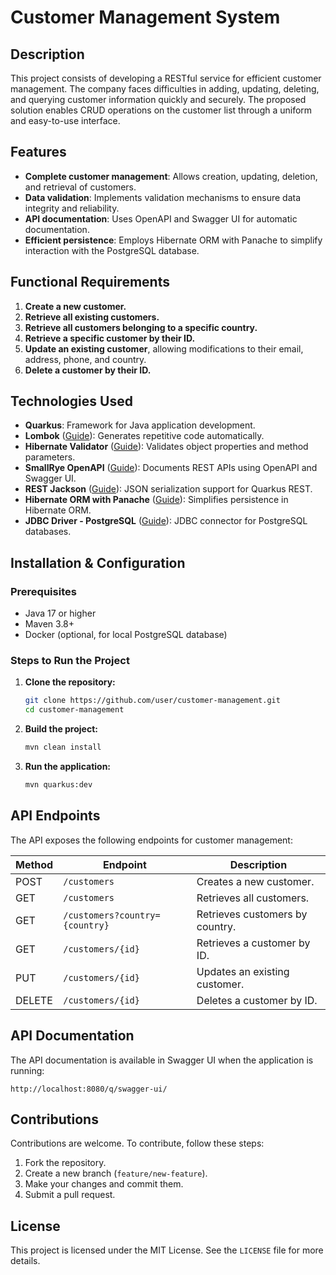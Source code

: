 # Customer Management System

## Description
This project consists of developing a RESTful service for efficient customer management. The company faces difficulties in adding, updating, deleting, and querying customer information quickly and securely. The proposed solution enables CRUD operations on the customer list through a uniform and easy-to-use interface.

## Features
- **Complete customer management**: Allows creation, updating, deletion, and retrieval of customers.
- **Data validation**: Implements validation mechanisms to ensure data integrity and reliability.
- **API documentation**: Uses OpenAPI and Swagger UI for automatic documentation.
- **Efficient persistence**: Employs Hibernate ORM with Panache to simplify interaction with the PostgreSQL database.

## Functional Requirements
1. **Create a new customer.**
2. **Retrieve all existing customers.**
3. **Retrieve all customers belonging to a specific country.**
4. **Retrieve a specific customer by their ID.**
5. **Update an existing customer**, allowing modifications to their email, address, phone, and country.
6. **Delete a customer by their ID.**

## Technologies Used
- **Quarkus**: Framework for Java application development.
- **Lombok** ([Guide](https://projectlombok.org/)): Generates repetitive code automatically.
- **Hibernate Validator** ([Guide](https://quarkus.io/guides/validation)): Validates object properties and method parameters.
- **SmallRye OpenAPI** ([Guide](https://quarkus.io/guides/openapi-swaggerui)): Documents REST APIs using OpenAPI and Swagger UI.
- **REST Jackson** ([Guide](https://quarkus.io/guides/rest#json-serialisation)): JSON serialization support for Quarkus REST.
- **Hibernate ORM with Panache** ([Guide](https://quarkus.io/guides/hibernate-orm-panache)): Simplifies persistence in Hibernate ORM.
- **JDBC Driver - PostgreSQL** ([Guide](https://quarkus.io/guides/datasource)): JDBC connector for PostgreSQL databases.

## Installation & Configuration
### Prerequisites
- Java 17 or higher
- Maven 3.8+
- Docker (optional, for local PostgreSQL database)

### Steps to Run the Project
1. **Clone the repository:**
   ```sh
   git clone https://github.com/user/customer-management.git
   cd customer-management
   ```
2. **Build the project:**
   ```sh
   mvn clean install
   ```
3. **Run the application:**
   ```sh
   mvn quarkus:dev
   ```

## API Endpoints
The API exposes the following endpoints for customer management:

| Method  | Endpoint                         | Description |
|---------|----------------------------------|-------------|
| POST    | `/customers`                     | Creates a new customer. |
| GET     | `/customers`                     | Retrieves all customers. |
| GET     | `/customers?country={country}`   | Retrieves customers by country. |
| GET     | `/customers/{id}`                | Retrieves a customer by ID. |
| PUT     | `/customers/{id}`                | Updates an existing customer. |
| DELETE  | `/customers/{id}`                | Deletes a customer by ID. |

## API Documentation
The API documentation is available in Swagger UI when the application is running:
```
http://localhost:8080/q/swagger-ui/
```

## Contributions
Contributions are welcome. To contribute, follow these steps:
1. Fork the repository.
2. Create a new branch (`feature/new-feature`).
3. Make your changes and commit them.
4. Submit a pull request.

## License
This project is licensed under the MIT License. See the `LICENSE` file for more details.

